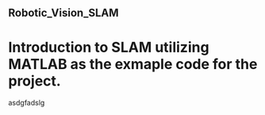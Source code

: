 ## Robotic_Vision_SLAM
# Introduction to SLAM utilizing MATLAB as the exmaple code for the project.

asdgfadslg
